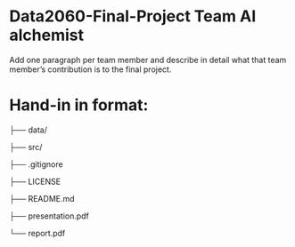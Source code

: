 # Data2060-Final-Project Team AI alchemist

Add one paragraph per team member and describe in detail what that team member’s contribution is to the final project. 

# Hand-in in format:
├── data/

├── src/

├── .gitignore

├── LICENSE

├── README.md

├── presentation.pdf

└── report.pdf


